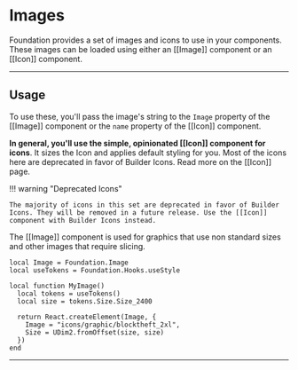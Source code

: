 # Images

<p class="intro" markdown>Foundation provides a set of images and icons to use in your components. These images can be loaded using either an [[Image]] component or an [[Icon]] component.</p>

<!-- ![FPO](../../assets/img/darkmode/fpo.png){ .img-hero } -->

---

## Usage

To use these, you'll pass the image's string to the `Image` property of the [[Image]] component or the `name` property of the [[Icon]] component.

**In general, you'll use the simple, opinionated [[Icon]] component for icons**. It sizes the Icon and applies default styling for you. Most of the icons here are deprecated in favor of Builder Icons. Read more on the [[Icon]] page.

!!! warning "Deprecated Icons"

    The majority of icons in this set are deprecated in favor of Builder Icons. They will be removed in a future release. Use the [[Icon]] component with Builder Icons instead.

The [[Image]] component is used for graphics that use non standard sizes and other images that require slicing.

```luau title="Image"
local Image = Foundation.Image
local useTokens = Foundation.Hooks.useStyle

local function MyImage()
  local tokens = useTokens()
  local size = tokens.Size.Size_2400

  return React.createElement(Image, {
    Image = "icons/graphic/blocktheft_2xl",
    Size = UDim2.fromOffset(size, size)
  })
end
```

<!-- 
## Reference

You can use the copy button next to each image name to copy the full image path to your clipboard. This is passed to [[Image]]'s `Image` property or [[Icon]]'s `name` property. -->

---
